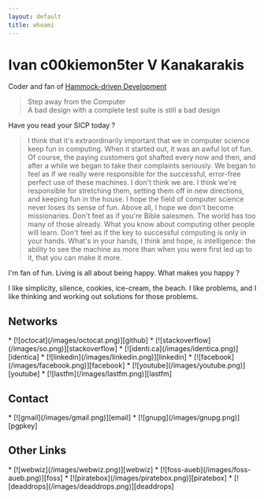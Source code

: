 ```yaml
---
layout: default
title: whoami
---
```


Ivan c00kiemon5ter V Kanakarakis
================================
Coder and fan of [Hammock-driven Development][hdd]

> Step away from the Computer<br />
> A bad design with a complete test suite is still a bad design

  [hdd]: http://blip.tv/clojure/hammock-driven-development-4475586

Have you read your SICP today ?

> I think that it's extraordinarily important that we in computer science keep
> fun in computing. When it started out, it was an awful lot of fun. Of course,
> the paying customers got shafted every now and then, and after a while we
> began to take their complaints seriously. We began to feel as if we really
> were responsible for the successful, error-free perfect use of these machines.
> I don't think we are. I think we're responsible for stretching them, setting
> them off in new directions, and keeping fun in the house. I hope the field of
> computer science never loses its sense of fun. Above all, I hope we don't
> become missionaries. Don't feel as if you're Bible salesmen. The world has too
> many of those already. What you know about computing other people will learn.
> Don't feel as if the key to successful computing is only in your hands. What's
> in your hands, I think and hope, is intelligence: the ability to see the
> machine as more than when you were first led up to it, that you can make it
> more.

I'm fan of fun. Living is all about being happy. What makes you happy ?

I like simplicity, silence, cookies, ice-cream, the beach.
I like problems, and I like thinking and working out solutions
for those problems.


Networks
--------
<div class="icons" markdown="1">
* [![octocat](/images/octocat.png)][github]
* [![stackoverflow](/images/so.png)][stackoverflow]
* [![identi.ca](/images/identica.png)][identica]
* [![linkedin](/images/linkedin.png)][linkedin]
* [![facebook](/images/facebook.png)][facebook]
* [![youtube](/images/youtube.png)][youtube]
* [![lastfm](/images/lastfm.png)][lastfm]
</div>

Contact
-------
<div class="icons" markdown="1">
* [![gmail](/images/gmail.png)][email]
* [![gnupg](/images/gnupg.png)][pgpkey]
</div>

Other Links
-----------
<div class="icons" markdown="1">
* [![webwiz](/images/webwiz.png)][webwiz]
* [![foss-aueb](/images/foss-aueb.png)][foss]
* [![piratebox](/images/piratebox.png)][piratebox]
* [![deaddrops](/images/deaddrops.png)][deaddrops]
</div>

[github]: https://github.com/c00kiemon5ter "github"
[stackoverflow]: http://stackoverflow.com/users/329407/c00kiemon5ter "stack overflow"
[identica]: http://identi.ca/c00kiemon5ter "identi.ca"
[linkedin]: http://gr.linkedin.com/in/c00kiemon5ter "linkedin"
[facebook]: https://facebook.com/c00kiemon5ter "facebook"
[youtube]: http://youtube.com/user/c0okiemon5ter "youtube"
[lastfm]: http://last.fm/user/koukosNest "lastfm"
[email]: &#109;&#x61;&#x69;&#108;&#x74;&#111;&#x3a;&#105;&#118;&#097;&#110;&#046;&#107;&#097;&#110;&#097;&#107;&#064;&#103;&#109;&#097;&#105;&#108;&#046;&#099;&#111;&#109; "email"
[pgpkey]: /files/c00kiemon5ter.pgp "pgp key"
[webwiz]: http://webwizards.gr/ "web wizards"
[foss]: http://foss.aueb.gr "foss aueb community"
[piratebox]: http://wiki.daviddarts.com/PirateBox "piratebox"
[deaddrops]: http://deaddrops.com/ "deaddrops"
